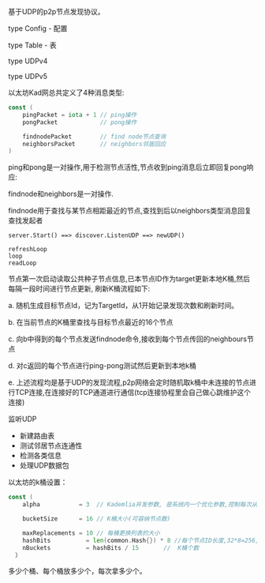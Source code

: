 基于UDP的p2p节点发现协议。

type Config - 配置

type Table - 表

type UDPv4

type UDPv5

以太坊Kad网总共定义了4种消息类型:

```go
const (
    pingPacket = iota + 1 // ping操作
    pongPacket            // pong操作

    findnodePacket        // find node节点查询
    neighborsPacket       // neighbors邻居回应
)
```

ping和pong是一对操作,用于检测节点活性,节点收到ping消息后立即回复pong响应:

findnode和neighbors是一对操作.

findnode用于查找与某节点相距最近的节点,查找到后以neighbors类型消息回复查找发起者

```
server.Start() ==> discover.ListenUDP ==> newUDP()

refreshLoop
loop
readLoop
```

节点第一次启动读取公共种子节点信息,已本节点ID作为target更新本地K桶,然后每隔一段时间进行节点更新, 刷新K桶流程如下:

a. 随机生成目标节点Id，记为TargetId，从1开始记录发现次数和刷新时间。

b. 在当前节点的K桶里查找与目标节点最近的16个节点

c. 向b中得到的每个节点发送findnode命令,接收到每个节点传回的neighbours节点

d. 对c返回的每个节点进行ping-pong测试然后更新到本地k桶

e. 上述流程均是基于UDP的发现流程,p2p网络会定时随机取k桶中未连接的节点进行TCP连接,在连接好的TCP通道进行通信\(tcp连接协程里会自己做心跳维护这个连接\)

监听UDP

* 新建路由表
* 测试邻居节点连通性
* 检测各类信息
* 处理UDP数据包

以太坊的k桶设置：

```go
const (
    alpha           = 3  // Kademlia并发参数, 是系统内一个优化参数,控制每次从K桶最多取出节点个数,ethereum取值3

    bucketSize      = 16 // K桶大小(可容纳节点数)

    maxReplacements = 10 // 每桶更换列表的大小
    hashBits          = len(common.Hash{}) * 8 //每个节点ID长度,32*8=256, 32位16进制
    nBuckets          = hashBits / 15       //  K桶个数
  ）
```

多少个桶、每个桶放多少个，每次拿多少个。





